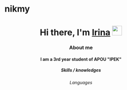 # nikmy
<h1 align="center">Hi there, I'm <a href="https://daniilshat.ru/" target="_blank">Irina</a> 
<img src="https://github.com/blackcater/blackcater/raw/main/images/Hi.gif" height="32"/></h1>
<h3 align = "center">About me</h3>
<h4 align="center">I am a 3rd year student of APOU "IPEK"</h4>
<h5 align = "center">Skills / knowledges</h5>
<h6 align = "center">Languages</h6>
<link rel='<68747470733a2f2f696d672e736869656c64732e696f2f62616467652f632d2532333030353939432e7376673f7374796c653d666f722d7468652d6261646765266c6f676f3d63266c6f676f436f6c6f723d7768697465'/>
